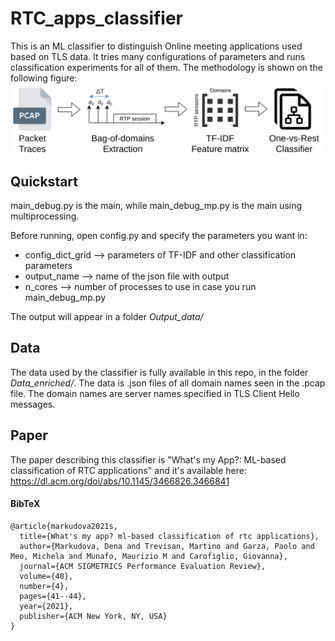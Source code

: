 # RTC_apps_classifier
This is an ML classifier to distinguish Online meeting applications used based on TLS data.  It tries many configurations of parameters and runs classification experiments for all of them. The methodology is shown on the following figure: ![Schema of the system](diagram.png)

## Quickstart
main_debug.py is the main, while main_debug_mp.py is the main using multiprocessing.

Before running, open config.py and specify the parameters you want in:
* config_dict_grid --> parameters of TF-IDF and other classification parameters
* output_name --> name of the json file with output
* n_cores --> number of processes to use in case you run main_debug_mp.py

The output will appear in a folder *Output_data/*

## Data
The data used by the classifier is fully available in this repo, in the folder *Data_enriched/*. The data is .json files of all domain names seen in the .pcap file. The domain names are server names specified in TLS Client Hello messages.

## Paper
The paper describing this classifier is "What's my App?: ML-based classification of RTC applications" and it's available here: https://dl.acm.org/doi/abs/10.1145/3466826.3466841

#### BibTeX
```
@article{markudova2021s,
  title={What's my app? ml-based classification of rtc applications},
  author={Markudova, Dena and Trevisan, Martino and Garza, Paolo and Meo, Michela and Munafo, Maurizio M and Carofiglio, Giovanna},
  journal={ACM SIGMETRICS Performance Evaluation Review},
  volume={48},
  number={4},
  pages={41--44},
  year={2021},
  publisher={ACM New York, NY, USA}
}
```
